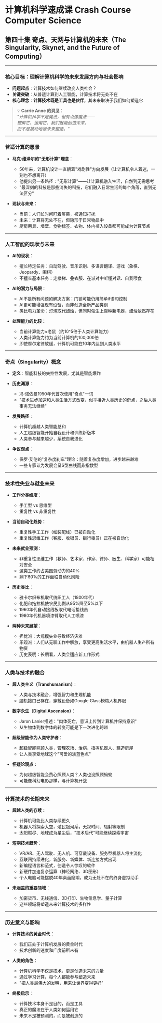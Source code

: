 # 计算机科学速成课 Crash Course Computer Science

## 第四十集 奇点、天网与计算机的未来（The Singularity, Skynet, and the Future of Computing）

---

### **核心目标：理解计算机科学的未来发展方向与社会影响**

- **问题起点**：计算技术如何继续改变人类社会？
- **关键突破**：从普适计算到人工智能，计算技术将无处不在
- **核心理念**：**计算技术既是工具也是伙伴**，其未来取决于我们如何塑造它

> 💡 **Carrie Anne 的洞见**：  
> *"计算机科学不是魔法，但有点像魔法——  
> 理解它、运用它，我们就能创造未来，  
> 而不是被动地被未来塑造。"*

---

### **普适计算的愿景**

- **马克·维泽尔的"无形计算"理念**：
  - 50年来，计算机设计一直朝着"戏剧性"方向发展（让计算机令人着迷，一刻也不想离开）
  - 他提出另一条路径："无形计算"——让计算机融入生活，自然到无需思考
  - "最深刻的科技是那些消失的科技，它们融入日常生活的每个角落，直到无法区分"

- **现状与未来**：
  - 当前：人们长时间盯着屏幕，被通知打扰
  - 未来：计算将无处不在，但隐形于日常物品中
  - 厨房用具、墙壁、食物标签、衣物、体内植入设备都可能成为计算节点

---

### **人工智能的现状与未来**

- **AI的现状**：
  - 擅长特定任务：自动驾驶、音乐识别、多语言翻译、游戏（象棋、Jeopardy、围棋）
  - 不擅长基本任务：走楼梯、叠衣服、在派对中听懂对话、自我喂食

- **AI的潜力与局限**：
  - AI不是所有问题的解决方案：门锁可能仍用简单if语句控制
  - AI更可能增强现有设备，而非创造全新产品类别
  - 类比电力革命：灯泡取代蜡烛，但同时催生上百种新电器，蜡烛依然存在

- **处理能力的比较**：
  - 当前计算能力≈老鼠（约10^5倍于人类计算能力）
  - 人类计算能力约为当前计算机的100,000倍
  - 即使摩尔定律放缓，计算机可能在10年内达到人类水平

---

### **奇点（Singularity）概念**

- **定义**：智能科技的失控性发展，尤其是智能爆炸
- **历史渊源**：
  - 冯·诺依曼1950年代首次使用"奇点"一词
  - "技术进步加速和人类生活方式改变，似乎接近人类历史的奇点，之后人类事务无法继续"
- **发展路径**：
  - 计算机超越人类智能总和
  - 人工超级智能开始自我设计和训练新版本
  - 人类参与越来越少，系统自我进化

- **争议观点**：
  - 保罗·艾伦的"复杂度刹车"理论：随着复杂度增加，进步越来越难
  - 一些专家认为发展会呈S型曲线而非指数型

---

### **技术性失业与就业未来**

- **工作分类维度**：
  - 手工型 vs 思维型
  - 重复性 vs 非重复性

- **当前自动化趋势**：
  - 重复性手工工作（如装配线）已被自动化
  - 重复性思维工作（客服、收银员、银行柜员）正在被自动化

- **未来就业预测**：
  - 非重复性思维工作（教师、艺术家、作家、律师、医生、科学家）可能相对安全
  - 这类工作约占美国劳动力的40%
  - 剩下60%的工作面临自动化风险

- **历史类比**：
  - 雅卡尔织布机取代纺织工人（1800年代）
  - 化肥和拖拉机使农民比例从95%降至5%以下
  - 1960年代自动接线板取代电话接线员
  - 1980年代机器喷漆臂取代人工喷漆

- **两种未来展望**：
  - 担忧派：大规模失业导致经济灾难
  - 乐观派：人们从无聊工作中解放，享受更高生活水平，由机器人生产所有物资
  - 历史表明：长期看，人类会适应新工作形式

---

### **人类与技术的融合**

- **超人类主义（Transhumanism）**：
  - 人类与技术融合，增强智力和生理机能
  - 脑机接口已存在，穿戴设备如Google Glass模糊人机界限

- **数字永生（Digital Ascension）**：
  - Jaron Lanier描述："肉体死亡，意识上传到计算机并保持意识"
  - 从生物体到数字体的转变可能是下一次进化跨越

- **超级智能作为人类守护者**：
  - 超级智能照顾人类，管理农场、治病、指挥机器人、建造房屋
  - 让人类享受地球这个"可爱的淡蓝色点"

- **怀疑论观点**：
  - 为何超级智能会费心照顾人类？人类也没照顾蚂蚁
  - 可能像科幻电影那样，与计算机开战

---

### **计算技术的长期未来**

- **超越人类的存续**：
  - 计算机可能比人类存续更久
  - 机器人将探索太空，殖民银河系，无视时间、辐射等限制
  - 太阳燃尽、地球成为星尘后，"技术后代"可能继续探索宇宙

- **短期技术趋势**：
  - VR/AR、无人驾驶、无人机、可穿戴设备、服务型机器人将主流化
  - 互联网持续进化，新服务、新媒体、新连接方式出现
  - 新编程语言和范式，创造令人惊叹的软件
  - 新硬件加速复杂运算（神经网络、3D图形）
  - 个人电脑可能摆脱40年桌面隐喻，成为无处不在的终身虚拟助手

- **未涵盖的重要领域**：
  - 加密货币、无线通信、3D打印、生物信息学、量子计算
  - 这些领域将塑造未来计算技术的多样性

---

### **历史意义与影响**

- **计算技术的黄金时代**：
  - 我们正处于计算机发展的黄金时代
  - 技术创新的速度和广度前所未有

- **人类的角色**：
  - 计算机科学不仅是技术，更是创造未来的力量
  - 通过学习计算，每个人都能参与塑造未来
  - "把人类最伟大的发明，用来让世界变得更好"

- **终极启示**：
  - 计算技术本身不是目的，而是工具
  - 真正的魔法在于人类如何运用它
  - 未来不是被预测的，而是被创造的